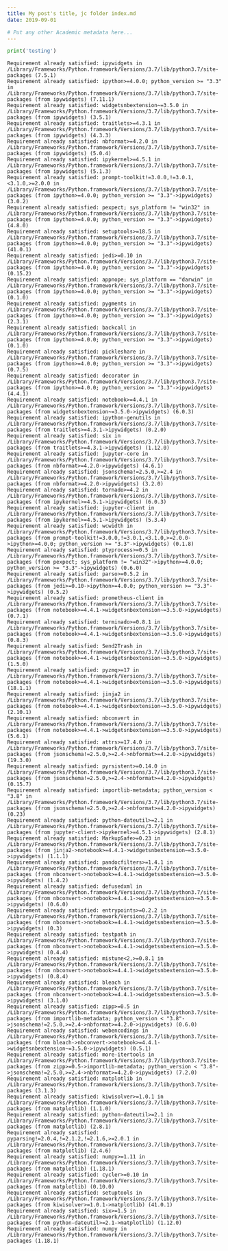 ```yaml
---
title: My post's title, jc folder index.md
date: 2019-09-01

# Put any other Academic metadata here...
---
```



```python
print('testing')
```

    Requirement already satisfied: ipywidgets in /Library/Frameworks/Python.framework/Versions/3.7/lib/python3.7/site-packages (7.5.1)
    Requirement already satisfied: ipython>=4.0.0; python_version >= "3.3" in /Library/Frameworks/Python.framework/Versions/3.7/lib/python3.7/site-packages (from ipywidgets) (7.11.1)
    Requirement already satisfied: widgetsnbextension~=3.5.0 in /Library/Frameworks/Python.framework/Versions/3.7/lib/python3.7/site-packages (from ipywidgets) (3.5.1)
    Requirement already satisfied: traitlets>=4.3.1 in /Library/Frameworks/Python.framework/Versions/3.7/lib/python3.7/site-packages (from ipywidgets) (4.3.3)
    Requirement already satisfied: nbformat>=4.2.0 in /Library/Frameworks/Python.framework/Versions/3.7/lib/python3.7/site-packages (from ipywidgets) (5.0.4)
    Requirement already satisfied: ipykernel>=4.5.1 in /Library/Frameworks/Python.framework/Versions/3.7/lib/python3.7/site-packages (from ipywidgets) (5.1.3)
    Requirement already satisfied: prompt-toolkit!=3.0.0,!=3.0.1,<3.1.0,>=2.0.0 in /Library/Frameworks/Python.framework/Versions/3.7/lib/python3.7/site-packages (from ipython>=4.0.0; python_version >= "3.3"->ipywidgets) (3.0.2)
    Requirement already satisfied: pexpect; sys_platform != "win32" in /Library/Frameworks/Python.framework/Versions/3.7/lib/python3.7/site-packages (from ipython>=4.0.0; python_version >= "3.3"->ipywidgets) (4.8.0)
    Requirement already satisfied: setuptools>=18.5 in /Library/Frameworks/Python.framework/Versions/3.7/lib/python3.7/site-packages (from ipython>=4.0.0; python_version >= "3.3"->ipywidgets) (41.0.1)
    Requirement already satisfied: jedi>=0.10 in /Library/Frameworks/Python.framework/Versions/3.7/lib/python3.7/site-packages (from ipython>=4.0.0; python_version >= "3.3"->ipywidgets) (0.15.2)
    Requirement already satisfied: appnope; sys_platform == "darwin" in /Library/Frameworks/Python.framework/Versions/3.7/lib/python3.7/site-packages (from ipython>=4.0.0; python_version >= "3.3"->ipywidgets) (0.1.0)
    Requirement already satisfied: pygments in /Library/Frameworks/Python.framework/Versions/3.7/lib/python3.7/site-packages (from ipython>=4.0.0; python_version >= "3.3"->ipywidgets) (2.3.1)
    Requirement already satisfied: backcall in /Library/Frameworks/Python.framework/Versions/3.7/lib/python3.7/site-packages (from ipython>=4.0.0; python_version >= "3.3"->ipywidgets) (0.1.0)
    Requirement already satisfied: pickleshare in /Library/Frameworks/Python.framework/Versions/3.7/lib/python3.7/site-packages (from ipython>=4.0.0; python_version >= "3.3"->ipywidgets) (0.7.5)
    Requirement already satisfied: decorator in /Library/Frameworks/Python.framework/Versions/3.7/lib/python3.7/site-packages (from ipython>=4.0.0; python_version >= "3.3"->ipywidgets) (4.4.1)
    Requirement already satisfied: notebook>=4.4.1 in /Library/Frameworks/Python.framework/Versions/3.7/lib/python3.7/site-packages (from widgetsnbextension~=3.5.0->ipywidgets) (6.0.3)
    Requirement already satisfied: ipython-genutils in /Library/Frameworks/Python.framework/Versions/3.7/lib/python3.7/site-packages (from traitlets>=4.3.1->ipywidgets) (0.2.0)
    Requirement already satisfied: six in /Library/Frameworks/Python.framework/Versions/3.7/lib/python3.7/site-packages (from traitlets>=4.3.1->ipywidgets) (1.12.0)
    Requirement already satisfied: jupyter-core in /Library/Frameworks/Python.framework/Versions/3.7/lib/python3.7/site-packages (from nbformat>=4.2.0->ipywidgets) (4.6.1)
    Requirement already satisfied: jsonschema!=2.5.0,>=2.4 in /Library/Frameworks/Python.framework/Versions/3.7/lib/python3.7/site-packages (from nbformat>=4.2.0->ipywidgets) (3.2.0)
    Requirement already satisfied: tornado>=4.2 in /Library/Frameworks/Python.framework/Versions/3.7/lib/python3.7/site-packages (from ipykernel>=4.5.1->ipywidgets) (6.0.3)
    Requirement already satisfied: jupyter-client in /Library/Frameworks/Python.framework/Versions/3.7/lib/python3.7/site-packages (from ipykernel>=4.5.1->ipywidgets) (5.3.4)
    Requirement already satisfied: wcwidth in /Library/Frameworks/Python.framework/Versions/3.7/lib/python3.7/site-packages (from prompt-toolkit!=3.0.0,!=3.0.1,<3.1.0,>=2.0.0->ipython>=4.0.0; python_version >= "3.3"->ipywidgets) (0.1.8)
    Requirement already satisfied: ptyprocess>=0.5 in /Library/Frameworks/Python.framework/Versions/3.7/lib/python3.7/site-packages (from pexpect; sys_platform != "win32"->ipython>=4.0.0; python_version >= "3.3"->ipywidgets) (0.6.0)
    Requirement already satisfied: parso>=0.5.2 in /Library/Frameworks/Python.framework/Versions/3.7/lib/python3.7/site-packages (from jedi>=0.10->ipython>=4.0.0; python_version >= "3.3"->ipywidgets) (0.5.2)
    Requirement already satisfied: prometheus-client in /Library/Frameworks/Python.framework/Versions/3.7/lib/python3.7/site-packages (from notebook>=4.4.1->widgetsnbextension~=3.5.0->ipywidgets) (0.7.1)
    Requirement already satisfied: terminado>=0.8.1 in /Library/Frameworks/Python.framework/Versions/3.7/lib/python3.7/site-packages (from notebook>=4.4.1->widgetsnbextension~=3.5.0->ipywidgets) (0.8.3)
    Requirement already satisfied: Send2Trash in /Library/Frameworks/Python.framework/Versions/3.7/lib/python3.7/site-packages (from notebook>=4.4.1->widgetsnbextension~=3.5.0->ipywidgets) (1.5.0)
    Requirement already satisfied: pyzmq>=17 in /Library/Frameworks/Python.framework/Versions/3.7/lib/python3.7/site-packages (from notebook>=4.4.1->widgetsnbextension~=3.5.0->ipywidgets) (18.1.1)
    Requirement already satisfied: jinja2 in /Library/Frameworks/Python.framework/Versions/3.7/lib/python3.7/site-packages (from notebook>=4.4.1->widgetsnbextension~=3.5.0->ipywidgets) (2.10.1)
    Requirement already satisfied: nbconvert in /Library/Frameworks/Python.framework/Versions/3.7/lib/python3.7/site-packages (from notebook>=4.4.1->widgetsnbextension~=3.5.0->ipywidgets) (5.6.1)
    Requirement already satisfied: attrs>=17.4.0 in /Library/Frameworks/Python.framework/Versions/3.7/lib/python3.7/site-packages (from jsonschema!=2.5.0,>=2.4->nbformat>=4.2.0->ipywidgets) (19.3.0)
    Requirement already satisfied: pyrsistent>=0.14.0 in /Library/Frameworks/Python.framework/Versions/3.7/lib/python3.7/site-packages (from jsonschema!=2.5.0,>=2.4->nbformat>=4.2.0->ipywidgets) (0.15.7)
    Requirement already satisfied: importlib-metadata; python_version < "3.8" in /Library/Frameworks/Python.framework/Versions/3.7/lib/python3.7/site-packages (from jsonschema!=2.5.0,>=2.4->nbformat>=4.2.0->ipywidgets) (0.23)
    Requirement already satisfied: python-dateutil>=2.1 in /Library/Frameworks/Python.framework/Versions/3.7/lib/python3.7/site-packages (from jupyter-client->ipykernel>=4.5.1->ipywidgets) (2.8.1)
    Requirement already satisfied: MarkupSafe>=0.23 in /Library/Frameworks/Python.framework/Versions/3.7/lib/python3.7/site-packages (from jinja2->notebook>=4.4.1->widgetsnbextension~=3.5.0->ipywidgets) (1.1.1)
    Requirement already satisfied: pandocfilters>=1.4.1 in /Library/Frameworks/Python.framework/Versions/3.7/lib/python3.7/site-packages (from nbconvert->notebook>=4.4.1->widgetsnbextension~=3.5.0->ipywidgets) (1.4.2)
    Requirement already satisfied: defusedxml in /Library/Frameworks/Python.framework/Versions/3.7/lib/python3.7/site-packages (from nbconvert->notebook>=4.4.1->widgetsnbextension~=3.5.0->ipywidgets) (0.6.0)
    Requirement already satisfied: entrypoints>=0.2.2 in /Library/Frameworks/Python.framework/Versions/3.7/lib/python3.7/site-packages (from nbconvert->notebook>=4.4.1->widgetsnbextension~=3.5.0->ipywidgets) (0.3)
    Requirement already satisfied: testpath in /Library/Frameworks/Python.framework/Versions/3.7/lib/python3.7/site-packages (from nbconvert->notebook>=4.4.1->widgetsnbextension~=3.5.0->ipywidgets) (0.4.4)
    Requirement already satisfied: mistune<2,>=0.8.1 in /Library/Frameworks/Python.framework/Versions/3.7/lib/python3.7/site-packages (from nbconvert->notebook>=4.4.1->widgetsnbextension~=3.5.0->ipywidgets) (0.8.4)
    Requirement already satisfied: bleach in /Library/Frameworks/Python.framework/Versions/3.7/lib/python3.7/site-packages (from nbconvert->notebook>=4.4.1->widgetsnbextension~=3.5.0->ipywidgets) (3.1.0)
    Requirement already satisfied: zipp>=0.5 in /Library/Frameworks/Python.framework/Versions/3.7/lib/python3.7/site-packages (from importlib-metadata; python_version < "3.8"->jsonschema!=2.5.0,>=2.4->nbformat>=4.2.0->ipywidgets) (0.6.0)
    Requirement already satisfied: webencodings in /Library/Frameworks/Python.framework/Versions/3.7/lib/python3.7/site-packages (from bleach->nbconvert->notebook>=4.4.1->widgetsnbextension~=3.5.0->ipywidgets) (0.5.1)
    Requirement already satisfied: more-itertools in /Library/Frameworks/Python.framework/Versions/3.7/lib/python3.7/site-packages (from zipp>=0.5->importlib-metadata; python_version < "3.8"->jsonschema!=2.5.0,>=2.4->nbformat>=4.2.0->ipywidgets) (7.2.0)
    Requirement already satisfied: matplotlib in /Library/Frameworks/Python.framework/Versions/3.7/lib/python3.7/site-packages (3.1.3)
    Requirement already satisfied: kiwisolver>=1.0.1 in /Library/Frameworks/Python.framework/Versions/3.7/lib/python3.7/site-packages (from matplotlib) (1.1.0)
    Requirement already satisfied: python-dateutil>=2.1 in /Library/Frameworks/Python.framework/Versions/3.7/lib/python3.7/site-packages (from matplotlib) (2.8.1)
    Requirement already satisfied: pyparsing!=2.0.4,!=2.1.2,!=2.1.6,>=2.0.1 in /Library/Frameworks/Python.framework/Versions/3.7/lib/python3.7/site-packages (from matplotlib) (2.4.6)
    Requirement already satisfied: numpy>=1.11 in /Library/Frameworks/Python.framework/Versions/3.7/lib/python3.7/site-packages (from matplotlib) (1.18.1)
    Requirement already satisfied: cycler>=0.10 in /Library/Frameworks/Python.framework/Versions/3.7/lib/python3.7/site-packages (from matplotlib) (0.10.0)
    Requirement already satisfied: setuptools in /Library/Frameworks/Python.framework/Versions/3.7/lib/python3.7/site-packages (from kiwisolver>=1.0.1->matplotlib) (41.0.1)
    Requirement already satisfied: six>=1.5 in /Library/Frameworks/Python.framework/Versions/3.7/lib/python3.7/site-packages (from python-dateutil>=2.1->matplotlib) (1.12.0)
    Requirement already satisfied: numpy in /Library/Frameworks/Python.framework/Versions/3.7/lib/python3.7/site-packages (1.18.1)



```python

```
